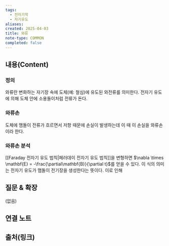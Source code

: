 ```yaml
---
tags:
  - 전자기학
  - 자기유도
aliases: 
created: 2025-04-03
title: 와류
note-type: COMMON
completed: false
---
```


## 내용(Content)

### 정의

와류란 변화하는 자기장 속에 도체(예: 철심)에 유도된 와전류를 의미한다. 전자기 유도에 의해 도체 안에 소용돌이처럼 전류가 돈다.

### 와류손

도체에 맴돌이 전류가 흐르면서 저항 때문에 손실이 발생하는데 이 때 이 손실을 와류손이라 한다.

### 와류손 분석

[[Faraday 전자기 유도 법칙|페러데이 전자기 유도 법칙]]을 변형하면 $\nabla \times \mathbf{E} = -\frac{\partial\mathbf{B}}{\partial t}$를 얻을 수 있다. 이 식의 의미는 전자기 유도가 맴돌이 전기장을 생성한다는 뜻이다. 이로 인해 




## 질문 & 확장

(없음)

## 연결 노트

## 출처(링크)

